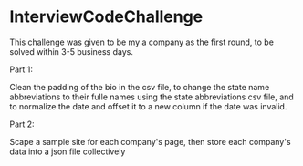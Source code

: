 # InterviewCodeChallenge
This challenge was given to be my a company as the first round, to be solved within 3-5 business days.

Part 1:

Clean the padding of the bio in the csv file, to change the state name abbreviations to their fulle names using the state abbreviations csv file, and to normalize the date and offset it to a new column if the date was invalid.

Part 2:

Scape a sample site for each company's page, then store each company's data into a json file collectively
